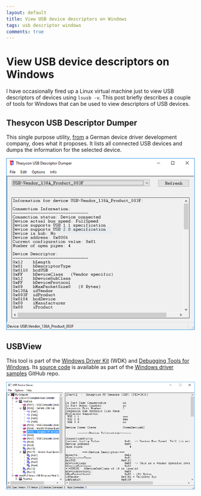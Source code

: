 ```yaml
---
layout: default
title: View USB device descriptors on Windows
tags: usb descriptor windows
comments: true
---
```

# View USB device descriptors on Windows

I have occasionally fired up a Linux virtual machine just to view USB descriptors of devices using `lsusb -v`. This post briefly describes a couple of tools for Windows that can be used to view descriptors of USB devices.

## Thesycon USB Descriptor Dumper

This single purpose utility, [from](http://www.thesycon.de/eng/usb_descriptordumper.shtml) a German device driver development company, does what it proposes. It lists all connected USB devices and dumps the information for the selected device.

![Thesycon USB Descriptor Dumper](/assets/img/usb-dd-thesycon.png)

## USBView

This tool is part of the [Windows Driver Kit](https://developer.microsoft.com/windows/hardware/windows-driver-kit) (WDK) and [Debugging Tools for Windows](https://msdn.microsoft.com/en-us/library/windows/hardware/ff551063.aspx). Its [source code](https://github.com/Microsoft/Windows-driver-samples/tree/master/usb/usbview) is available as part of the [Windows driver samples](https://github.com/Microsoft/Windows-driver-samples) GitHub repo.

![USBView Utility](/assets/img/usb-dd-usbview.png)
